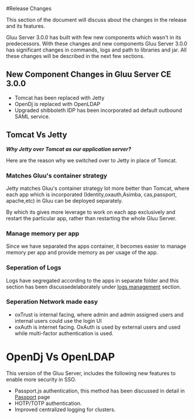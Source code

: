 #Release Changes

This section of the document will discuss about the changes in the release and its features. 

Gluu Server 3.0.0 has built with few new components which wasn't in its predecessors. With these changes and new components Gluu Server 3.0.0 has significant changes in commands, logs and path to libraries and jar. All these changes will be described in the next few sections.

## New Component Changes in Gluu Server CE 3.0.0

- Tomcat has been replaced with Jetty
- OpenDj is replaced with OpenLDAP
- Upgraded shibboleth IDP has been incorporated ad default outbound SAML service.

## Tomcat Vs Jetty
***Why Jetty over Tomcat as our application server?***

Here are the reason why we switched over to Jetty in place of Tomcat.

### Matches Gluu's container strategy

Jetty matches Gluu's container strategy lot more better than Tomcat, where each app which is incorporated (Identity,oxauth,Asimba, cas,passport, apache,etc) in Gluu can be deployed separately.

By which its gives more leverage to work on each app exclusively and restart the particular app, rather than restarting the whole Gluu Server.

### Manage memory per app

Since we have separated the apps container, it becomes easier to manage memory per app and provide memory as per usage of the app.

### Seperation of Logs

Logs have segregated according to the apps in separate folder and this section has been discussedelaborately under [logs management](../admin-guide/logs.md) section.

### Seperation Network made easy

- oxTrust is internal facing, where admin and admin assigned users and internal users could use the login UI
- oxAuth is internet facing. OxAuth is used by external users and used while multi-factor authentication is used.


# OpenDj Vs OpenLDAP

This version of the Gluu Server, includes the following new features to enable more security in SSO.

- Passport.js authentication, this method has been discussed in detail in [Passport](../authn-guide/passport.md) page
- HOTP/TOTP authentication.
- Improved centralized logging for clusters.
